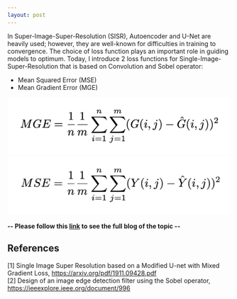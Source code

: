 ```yaml
---
layout: post
---
```

In Super-Image-Super-Resolution (SISR), Autoencoder and U-Net are heavily used; however, they are well-known for difficulties in training to convergence. The choice of loss function plays an important role in guiding models to optimum. Today, I introduce 2 loss functions for Single-Image-Super-Resolution that is based on Convolution and Sobel operator:
* Mean Squared Error (MSE)
* Mean Gradient Error (MGE)

![mge](/assets/mge.png)
![mse](/assets/mse.png)

**-- Please follow this [link](https://medium.com/analytics-vidhya/loss-functions-for-image-super-resolution-sisr-8a65644fbd85) to see the full blog of the topic --**

## References
[1] Single Image Super Resolution based on a Modified U-net with Mixed Gradient Loss, https://arxiv.org/pdf/1911.09428.pdf \
[2] Design of an image edge detection filter using the Sobel operator, https://ieeexplore.ieee.org/document/996
